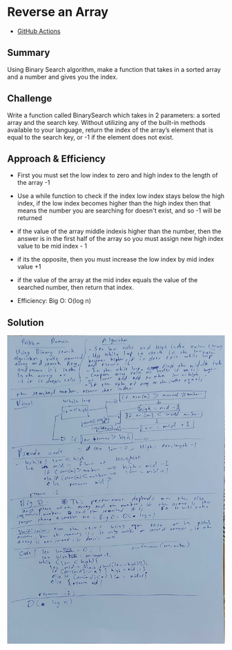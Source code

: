 # Reverse an Array

* [GitHub Actions](https://github.com/ammarBadwan-401-advanced-javascript/data-structures-and-algorithms/actions)

## Summary

Using Binary Search algorithm, make a function that takes in a sorted array and a number and gives you the index.

## Challenge

Write a function called BinarySearch which takes in 2 parameters: a sorted array and the search key. Without utilizing any of the built-in methods available to your language, return the index of the array’s element that is equal to the search key, or -1 if the element does not exist.

## Approach & Efficiency

* First you must set the low index to zero and high index to the length of the array -1

* Use a while function to check if the index low index stays below the high index, if the low index becomes higher than the high index then that means the number you are searching for doesn't exist, and so -1 will be returned

* if the value of the array middle indexis higher than the number, then the answer is in the first half of the array so you must assign new high index value to be mid index - 1

* if its the opposite, then you must increase the low index by mid index value +1

* if the value of the array at the mid index equals the value of the searched number, then return that index.

* Efficiency: Big O: O(log n)

## Solution
![Binary Search](../../assets/arrayBinary.jpg)